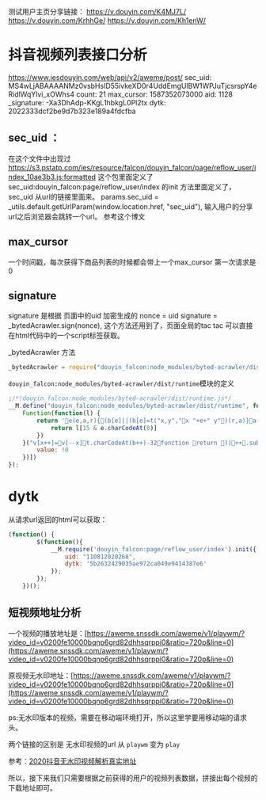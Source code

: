 <!--
 * @Author: your name
 * @Date: 2020-05-03 18:50:34
 * @LastEditTime: 2020-05-14 21:34:16
 * @LastEditors: Please set LastEditors
 * @Description: In User Settings Edit
 * @FilePath: /python/douyin_web/doc/url_info.md
 -->

测试用户主页分享链接：
https://v.douyin.com/K4MJ7L/
https://v.douyin.com/KrhhGe/
https://v.douyin.com/Kh1enW/

# 抖音视频列表接口分析
https://www.iesdouyin.com/web/api/v2/aweme/post/
sec_uid: MS4wLjABAAAANMz0vsbHsID55ivkeXD0r4UddEmgUlBW1WPJuTjcsrspY4eRidlWqYlvi_xOWhs4
count: 21
max_cursor: 1587352073000
aid: 1128
_signature: -Xa3DhAdp-KKgL1hbkgL0Pl2tx
dytk: 2022333dcf2be9d7b323e189a4fdcfba 


## sec_uid ：
在这个文件中出现过
https://s3.pstatp.com/ies/resource/falcon/douyin_falcon/page/reflow_user/index_10ae3b3.js:formatted
这个包里面定义了sec_uid:douyin_falcon:page/reflow_user/index 
的init 方法里面定义了，sec_uid 从url的链接里面来。
params.sec_uid = _utils.default.getUrlParam(window.location.href, "sec_uid"),
输入用户的分享url之后浏览器会跳转一个url。 参考这个博文

## max_cursor
一个时间戳，每次获得下商品列表的时候都会带上一个max_cursor 第一次请求是0

## signature
signature 是根据 页面中的uid 加密生成的
nonce = uid
signature = _bytedAcrawler.sign(nonce),
这个方法还用到了，页面全局的tac 
tac 可以直接在html代码中的一个script标签获取。

_bytedAcrawler 方法
```javascript
_bytedAcrawler = require("douyin_falcon:node_modules/byted-acrawler/dist/runtime")

```
`douyin_falcon:node_modules/byted-acrawler/dist/runtime`模块的定义
```javascript
;/*!douyin_falcon:node_modules/byted-acrawler/dist/runtime.js*/
__M.define("douyin_falcon:node_modules/byted-acrawler/dist/runtime", function(l, e) {
    Function(function(l) {
        return 'e(e,a,r){(b[e]||(b[e]=t("x,y","x "+e+" y")(r,a)}a(e,a,r){(k[r]||(k[r]=t("x,y","new x[y]("+Array(r+1).join(",x[y]")(1)+")")(e,a)}r(e,a,r){n,t,s={},b=s.d=r?r.d+1:0;for(s["$"+b]=s,t=0;t<b;t)s[n="$"+t]=r[n];for(t=0,b=s=a;t<b;t)s[t]=a[t];c(e,0,s)}c(t,b,k){u(e){v[x]=e}f{g=,ting(bg)}l{try{y=c(t,b,k)}catch(e){h=e,y=l}}for(h,y,d,g,v=[],x=0;;)switch(g=){case 1:u(!)4:f5:u((e){a=0,r=e;{c=a<r;c&&u(e[a]),c}}(6:y=,u((y8:if(g=,lg,g=,y===c)b+=g;else if(y!==l)y9:c10:u(s(11:y=,u(+y)12:for(y=f,d=[],g=0;g<y;g)d[g]=y.charCodeAt(g)^g+y;u(String.fromCharCode.apply(null,d13:y=,h=delete [y]14:59:u((g=)?(y=x,v.slice(x-=g,y:[])61:u([])62:g=,k[0]=65599*k[0]+k[1].charCodeAt(g)>>>065:h=,y=,[y]=h66:u(e(t[b],,67:y=,d=,u((g=).x===c?r(g.y,y,k):g.apply(d,y68:u(e((g=t[b])<"<"?(b--,f):g+g,,70:u(!1)71:n72:+f73:u(parseInt(f,3675:if(){bcase 74:g=<<16>>16g76:u(k[])77:y=,u([y])78:g=,u(a(v,x-=g+1,g79:g=,u(k["$"+g])81:h=,[f]=h82:u([f])83:h=,k[]=h84:!085:void 086:u(v[x-1])88:h=,y=,h,y89:u({e{r(e.y,arguments,k)}e.y=f,e.x=c,e})90:null91:h93:h=0:;default:u((g<<16>>16)-16)}}n=this,t=n.Function,s=Object.keys||(e){a={},r=0;for(c in e)a[r]=c;a=r,a},b={},k={};r'.replace(/[-]/g, function(e) {
            return l[15 & e.charCodeAt(0)]
        })
    }("v[x++]=v[--x]t.charCodeAt(b++)-32function return ))++.substrvar .length(),b+=;break;case ;break}".split("")))()('gr$Daten Иb/s!l y͒yĹg,(lfi~ah`{mv,-n|jqewVxp{rvmmx,&effkx[!cs"l".Pq%widthl"@q&heightl"vr*getContextx$"2d[!cs#l#,*;?|u.|uc{uq$fontl#vr(fillTextx$$龘ฑภ경2<[#c}l#2q*shadowBlurl#1q-shadowOffsetXl#$$limeq+shadowColorl#vr#arcx88802[%c}l#vr&strokex[ c}l"v,)}eOmyoZB]mx[ cs!0s$l$Pb<k7l l!r&lengthb%^l$1+s$jl  s#i$1ek1s$gr#tack4)zgr#tac$! +0o![#cj?o ]!l$b%s"o ]!l"l$b*b^0d#>>>s!0s%yA0s"l"l!r&lengthb<k+l"^l"1+s"jl  s&l&z0l!$ +["cs\'(0l#i\'1ps9wxb&s() &{s)/s(gr&Stringr,fromCharCodes)0s*yWl ._b&s o!])l l Jb<k$.aj;l .Tb<k$.gj/l .^b<k&i"-4j!+& s+yPo!]+s!l!l Hd>&l!l Bd>&+l!l <d>&+l!l 6d>&+l!l &+ s,y=o!o!]/q"13o!l q"10o!],l 2d>& s.{s-yMo!o!]0q"13o!]*Ld<l 4d#>>>b|s!o!l q"10o!],l!& s/yIo!o!].q"13o!],o!]*Jd<l 6d#>>>b|&o!]+l &+ s0l-l!&l-l!i\'1z141z4b/@d<l"b|&+l-l(l!b^&+l-l&zl\'g,)gk}ejo{cm,)|yn~Lij~em["cl$b%@d<l&zl\'l $ +["cl$b%b|&+l-l%8d<@b|l!b^&+ q$sign ', [Object.defineProperty(e, "__esModule", {
        value: !0
    })])
});
```
# dytk 
从请求url返回的html可以获取：
```javascript
(function() {
        $(function(){
            __M.require('douyin_falcon:page/reflow_user/index').init({
                uid: "110812020268",
                dytk: '5b2632429035ae972ca049e9414387e6'
            });
        });
    })();
```

## 短视频地址分析
一个视频的播放地址是：[https://aweme.snssdk.com/aweme/v1/playwm/?video_id=v0200fe10000bqnp6grd82dhhsqrppi0&ratio=720p&line=0](https://aweme.snssdk.com/aweme/v1/playwm/?video_id=v0200fe10000bqnp6grd82dhhsqrppi0&ratio=720p&line=0)

原视频无水印地址：[https://aweme.snssdk.com/aweme/v1/playwm/?video_id=v0200fe10000bqnp6grd82dhhsqrppi0&ratio=720p&line=0](https://aweme.snssdk.com/aweme/v1/playwm/?video_id=v0200fe10000bqnp6grd82dhhsqrppi0&ratio=720p&line=0)

ps:无水印版本的视频，需要在移动端环境打开，所以这里学要用移动端的请求头。

两个链接的区别是 无水印视频的url 从 `playwm` 变为 `play`

参考：[2020抖音无水印视频解析真实地址](https://blog.csdn.net/qq_36737934/article/details/104127835)

所以，接下来我们只需要根据之前获得的用户的视频列表数据，拼接出每个视频的下载地址即可。
